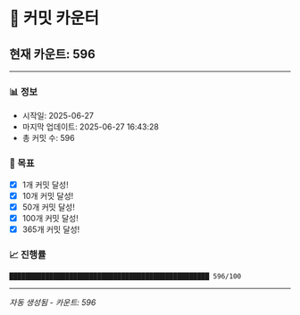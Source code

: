 # 🔢 커밋 카운터

## 현재 카운트: 596

---

### 📊 정보
- 시작일: 2025-06-27
- 마지막 업데이트: 2025-06-27 16:43:28
- 총 커밋 수: 596

### 🎯 목표
- [x] 1개 커밋 달성!
- [x] 10개 커밋 달성!
- [x] 50개 커밋 달성!
- [x] 100개 커밋 달성!
- [x] 365개 커밋 달성!

### 📈 진행률
```
██████████████████████████████████████████████████ 596/100
```

---
*자동 생성됨 - 카운트: 596*
